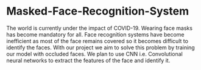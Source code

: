 # Masked-Face-Recognition-System
The world is currently under the impact of COVID-19. Wearing face masks has become mandatory for all. Face recognition systems have become inefficient as most of the face remains covered so it becomes difficult to identify the faces. With our project we aim to solve this problem by training our model with occluded faces. We plan to use CNN i.e. Convolutional neural networks to extract the features of the face and identify it.
